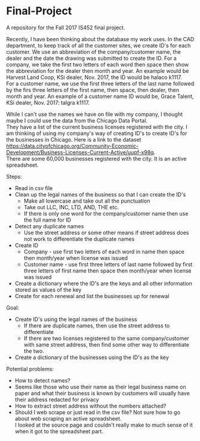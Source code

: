 # Final-Project

A repository for the Fall 2017 IS452 final project.

Recently, I have been thinking about the database my work uses.  In the CAD department, to keep track of all the customer sites, 
we create ID's for each customer.  We use an abbreviation of the company/customer name, the dealer and the date the drawing was 
submitted to create the ID.  For a company, we take the first two letters of each word then space then show the abbreviation for 
the dealer then month and year.  An example would be Harvest Land Coop, KSi dealer, Nov. 2017, the ID would be halaco k1117.  
For a customer name, we use the first three letters of the last name followed by the firs three letters of the first name, then space, 
then dealer, then month and year.  An example of a customer name ID would be, Grace Talent, KSi dealer, Nov. 2017: talgra k1117.

While I can't use the names we have on file with my company, I thought maybe I could use the data from the Chicago Data Portal.  
They have a list of the current business licenses registered with the city.  I am thinking of using my company's way of creating ID's 
to create ID's for the businesses in Chicago.  Here is a link to the dataset 
https://data.cityofchicago.org/Community-Economic-Development/Business-Licenses-Current-Active/uupf-x98q.  
There are some 60,000 businesses registered with the city.  It is an active spreadsheet.  

Steps:
  - Read in csv file
  - Clean up the legal names of the business so that I can create the ID's
    - Make all lowercase and take out all the punctuation
    - Take out LLC, INC, LTD, AND, THE etc.
    - If there is only one word for the company/customer name then use the full name for ID
  - Detect any duplicate names
    - Use the street address or some other means if street address does not work to differentiate the duplicate names
  - Create ID
    - Company - use first two letters of each word in name then space then month/year when license was issued
    - Customer name - use first three letters of last name followed by first three letters of first name then space then 
    month/year when license was issued
  - Create a dictionary where the ID's are the keys and all other information stored as values of the key
  - Create for each renewal and list the businesses up for renewal

Goal:
  - Create ID's using the legal names of the business
    - If there are duplicate names, then use the street address to differentiate
    - If there are two licenses registered to the same company/customer with same street address, then find some other way to 
    differentiate the two.
  - Create a dictionary of the businesses using the ID's as the key

Potential problems:
  - How to detect names?
  - Seems like those who use their name as their legal business name on paper and what their business is known by customers will 
  usually have their address redacted for privacy
  - How to extract street address without the numbers attached?
  - Should I web scrape or just read in the csv file?  Not sure how to go about web scraping an active spreadsheet.  
  I looked at the source page and couldn't really make to much sense of it when it got to the spreadsheet part.

